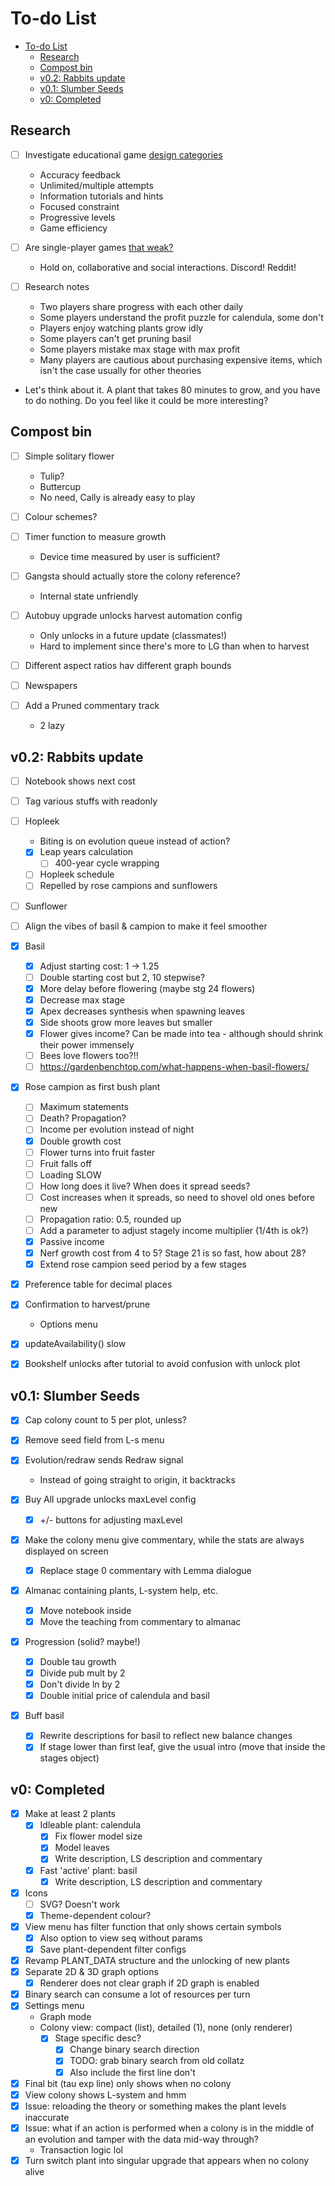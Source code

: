 # To-do List

- [To-do List](#to-do-list)
  - [Research](#research)
  - [Compost bin](#compost-bin)
  - [v0.2: Rabbits update](#v02-rabbits-update)
  - [v0.1: Slumber Seeds](#v01-slumber-seeds)
  - [v0: Completed](#v0-completed)

## Research

- [ ] Investigate educational game [design categories](https://www.sciencedirect.com/science/article/abs/pii/S0747563218304771)
  - Accuracy feedback
  - Unlimited/multiple attempts
  - Information tutorials and hints
  - Focused constraint
  - Progressive levels
  - Game efficiency

- [ ] Are single-player games [that weak?](https://www.sciencedirect.com/science/article/abs/pii/S0360131522002214)
  - Hold on, collaborative and social interactions. Discord! Reddit!

- [ ] Research notes
  - Two players share progress with each other daily
  - Some players understand the profit puzzle for calendula, some don't
  - Players enjoy watching plants grow idly
  - Some players can't get pruning basil
  - Some players mistake max stage with max profit
  - Many players are cautious about purchasing expensive items, which isn't the 
  case usually for other theories

- Let's think about it. A plant that takes 80 minutes to grow, and you have to
do nothing. Do you feel like it could be more interesting?

## Compost bin

- [ ] Simple solitary flower
  - Tulip?
  - Buttercup
  - No need, Cally is already easy to play

- [ ] Colour schemes?
- [ ] Timer function to measure growth
  - Device time measured by user is sufficient?

- [ ] Gangsta should actually store the colony reference?
  - Internal state unfriendly

- [ ] Autobuy upgrade unlocks harvest automation config
  - Only unlocks in a future update (classmates!)
  - Hard to implement since there's more to LG than when to harvest

- [ ] Different aspect ratios hav different graph bounds

- [ ] Newspapers
- [ ] Add a Pruned commentary track
  - 2 lazy

## v0.2: Rabbits update

- [ ] Notebook shows next cost
- [ ] Tag various stuffs with readonly

- [ ] Hopleek
  - Biting is on evolution queue instead of action?
  - [x] Leap years calculation
    - [ ] 400-year cycle wrapping
  - [ ] Hopleek schedule
  - [ ] Repelled by rose campions and sunflowers
- [ ] Sunflower

- [ ] Align the vibes of basil & campion to make it feel smoother

- [x] Basil
  - [x] Adjust starting cost: 1 → 1.25
  - [ ] Double starting cost but 2, 10 stepwise?
  - [x] More delay before flowering (maybe stg 24 flowers)
  - [x] Decrease max stage
  - [x] Apex decreases synthesis when spawning leaves
  - [x] Side shoots grow more leaves but smaller
  - [x] Flower gives income? Can be made into tea - although should shrink
  their power immensely
  - [ ] Bees love flowers too?!!
  - [ ] https://gardenbenchtop.com/what-happens-when-basil-flowers/

- [x] Rose campion as first bush plant
  - [ ] Maximum statements
  - [ ] Death? Propagation?
  - [ ] Income per evolution instead of night
  - [x] Double growth cost
  - [ ] Flower turns into fruit faster
  - [ ] Fruit falls off
  - [ ] Loading SLOW
  - [ ] How long does it live? When does it spread seeds?
  - [ ] Cost increases when it spreads, so need to shovel old ones before new
  - [ ] Propagation ratio: 0.5, rounded up
  - [ ] Add a parameter to adjust stagely income multiplier (1/4th is ok?)
  - [x] Passive income
  - [x] Nerf growth cost from 4 to 5? Stage 21 is so fast, how about 28?
  - [x] Extend rose campion seed period by a few stages

- [x] Preference table for decimal places
- [x] Confirmation to harvest/prune
  - Options menu
- [x] updateAvailability() slow
- [x] Bookshelf unlocks after tutorial to avoid confusion with unlock plot

## v0.1: Slumber Seeds

- [x] Cap colony count to 5 per plot, unless?

- [x] Remove seed field from L-s menu

- [x] Evolution/redraw sends Redraw signal
  - Instead of going straight to origin, it backtracks

- [x] Buy All upgrade unlocks maxLevel config
  - [x] +/- buttons for adjusting maxLevel

- [x] Make the colony menu give commentary, while the stats are always
displayed on screen
  - [x] Replace stage 0 commentary with Lemma dialogue
- [x] Almanac containing plants, L-system help, etc.
  - [x] Move notebook inside
  - [x] Move the teaching from commentary to almanac

- [x] Progression (solid? maybe!)
  - [x] Double tau growth
  - [x] Divide pub mult by 2
  - [x] Don't divide ln by 2
  - [x] Double initial price of calendula and basil

- [x] Buff basil
  - [x] Rewrite descriptions for basil to reflect new balance changes
  - [x] If stage lower than first leaf, give the usual intro (move that inside
  the stages object)

## v0: Completed

- [x] Make at least 2 plants
  - [x] Idleable plant: calendula
    - [x] Fix flower model size
    - [x] Model leaves
    - [x] Write description, LS description and commentary
  - [x] Fast 'active' plant: basil
    - [x] Write description, LS description and commentary
- [x] Icons
  - [ ] SVG? Doesn't work
  - [x] Theme-dependent colour?
- [x] View menu has filter function that only shows certain symbols
  - [x] Also option to view seq without params
  - [x] Save plant-dependent filter configs
- [x] Revamp PLANT_DATA structure and the unlocking of new plants
- [x] Separate 2D & 3D graph options
  - [x] Renderer does not clear graph if 2D graph is enabled
- [x] Binary search can consume a lot of resources per turn
- [x] Settings menu
  - Graph mode
  - Colony view: compact (list), detailed (1), none (only renderer)
    - [x] Stage specific desc?
      - [x] Change binary search direction
      - [x] TODO: grab binary search from old collatz
      - [x] Also include the first line don't 
- [x] Final bit (tau exp line) only shows when no colony
- [x] View colony shows L-system and hmm
- [x] Issue: reloading the theory or something makes the plant levels inaccurate
- [x] Issue: what if an action is performed when a colony is in the middle of an
evolution and tamper with the data mid-way through?
  - Transaction logic lol
- [x] Turn switch plant into singular upgrade that appears when no colony alive

